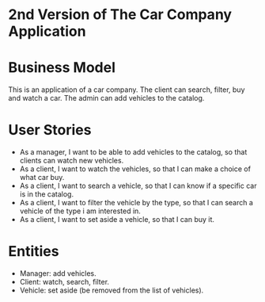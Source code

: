 # 2nd Version of The Car Company Application

# Business Model
This is an application of a car company. The client can search, filter, buy and watch a car. The admin can add vehicles to the catalog.

# User Stories
- As a manager, I want to be able to add vehicles to the catalog, so that clients can watch new vehicles.
- As a client, I want to watch the vehicles, so that I can make a choice of what car buy.
- As a client, I want to search a vehicle, so that I can know if a specific car is in the catalog.
- As a client, I want to filter the vehicle by the type, so that I can search a vehicle of the type i am interested in.
- As a client, I want to set aside a vehicle, so that I can buy it.

# Entities
- Manager: add vehicles.
- Client: watch, search, filter.
- Vehicle: set aside (be removed from the list of vehicles).

  
